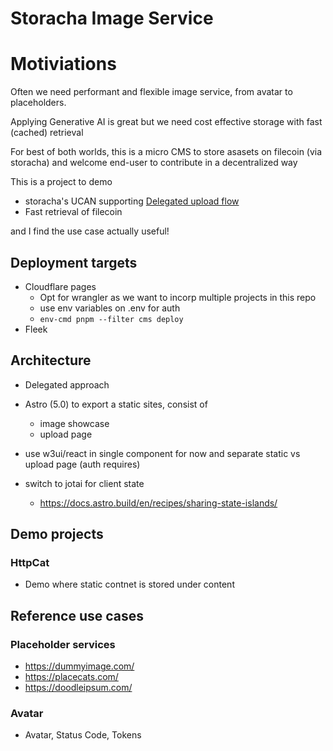 # Storacha Image Service

# Motiviations

Often we need performant and flexible image service, from avatar to placeholders.

Applying Generative AI is great but we need cost effective storage with fast (cached) retrieval

For best of both worlds, this is a micro CMS to store asasets on filecoin (via storacha) and welcome end-user to contribute in a decentralized way 

This is a project to demo
- storacha's UCAN supporting [Delegated upload flow](https://docs.storacha.network/concepts/architecture-options/#delegated)
- Fast retrieval of filecoin 


and I find the use case actually useful!


## Deployment targets
- Cloudflare pages
  - Opt for wrangler as we want to incorp multiple projects in this repo
  - use env variables on .env for auth
  - `env-cmd pnpm --filter cms deploy`
- Fleek

## Architecture
- Delegated approach

- Astro (5.0) to export a static sites, consist of
  - image showcase
  - upload page

- use w3ui/react in single component for now and separate static vs upload page (auth requires)
- switch to jotai for client state
  - https://docs.astro.build/en/recipes/sharing-state-islands/

## Demo projects

### HttpCat
- Demo where static contnet is stored under content 


## Reference use cases

### Placeholder services
- https://dummyimage.com/
- https://placecats.com/
- https://doodleipsum.com/

### Avatar
- Avatar, Status Code, Tokens


